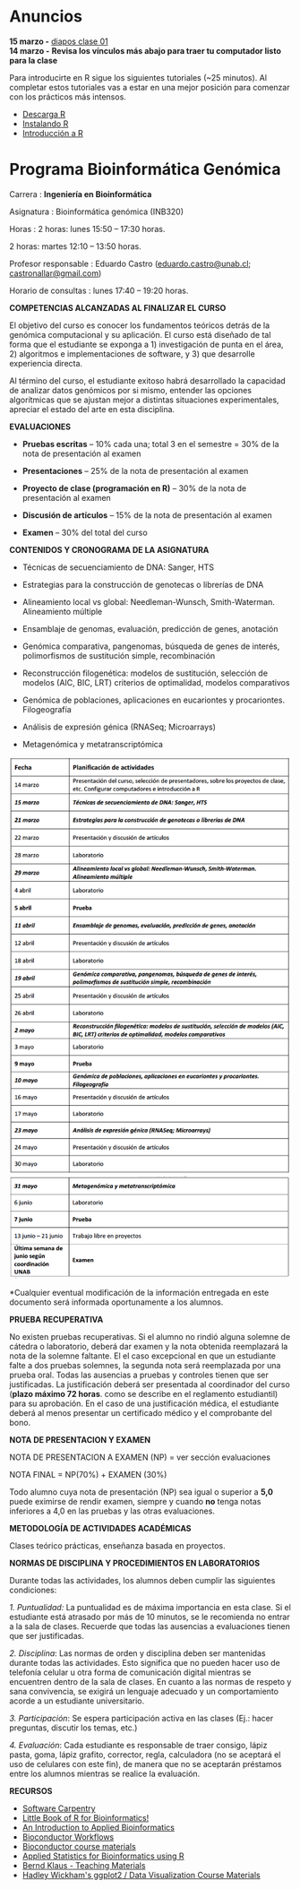 # Anuncios

**15 marzo -** [diapos clase 01](https://github.com/bioinf-geno/materials/raw/master/01_seq_technologies.pdf)  
**14 marzo -** **Revisa los vínculos más abajo para traer tu computador listo para la clase**

Para introducirte en R sigue los siguientes tutoriales (~25 minutos). Al completar estos tutoriales vas a estar en una mejor posición para comenzar con los prácticos más intensos.

- [Descarga R](https://www.r-project.org)
- [Instalando R](http://www.datacarpentry.org/R-genomics/00-before-we-start.html)
- [Introducción a R](http://www.datacarpentry.org/R-genomics/01-intro-to-R.html)

# Programa Bioinformática Genómica
Carrera : **Ingeniería en Bioinformática**

Asignatura : Bioinformática genómica (INB320)

Horas : 2 horas: lunes 15:50 – 17:30 horas.

2 horas: martes 12:10 – 13:50 horas.

Profesor responsable : Eduardo Castro (<eduardo.castro@unab.cl>; <castronallar@gmail.com>)

Horario de consultas : lunes 17:40 – 19:20 horas.

**COMPETENCIAS ALCANZADAS AL FINALIZAR EL CURSO**

El objetivo del curso es conocer los fundamentos teóricos detrás de la genómica computacional y su aplicación. El curso está diseñado de tal forma que el estudiante se exponga a 1) investigación de punta en el área, 2) algoritmos e implementaciones de software, y 3) que desarrolle experiencia directa.

Al término del curso, el estudiante exitoso habrá desarrollado la capacidad de analizar datos genómicos por si mismo, entender las opciones algorítmicas que se ajustan mejor a distintas situaciones experimentales, apreciar el estado del arte en esta disciplina.

**EVALUACIONES**

-   **Pruebas escritas** – 10% cada una; total 3 en el semestre = 30% de la nota de presentación al examen

-   **Presentaciones** – 25% de la nota de presentación al examen

-   **Proyecto de clase (programación en R)** – 30% de la nota de presentación al examen

-   **Discusión de artículos** – 15% de la nota de presentación al examen

-   **Examen** – 30% del total del curso

**CONTENIDOS Y CRONOGRAMA DE LA ASIGNATURA**

-   Técnicas de secuenciamiento de DNA: Sanger, HTS

-   Estrategias para la construcción de genotecas o librerías de DNA

-   Alineamiento local vs global: Needleman-Wunsch, Smith-Waterman. Alineamiento múltiple

-   Ensamblaje de genomas, evaluación, predicción de genes, anotación

-   Genómica comparativa, pangenomas, búsqueda de genes de interés, polimorfismos de sustitución simple, recombinación

-   Reconstrucción filogenética: modelos de sustitución, selección de modelos (AIC, BIC, LRT) criterios de optimalidad, modelos comparativos

-   Genómica de poblaciones, aplicaciones en eucariontes y procariontes. Filogeografía

-   Análisis de expresión génica (RNASeq; Microarrays)

-   Metagenómica y metatranscriptómica

 ![t1](https://raw.githubusercontent.com/bioinf-geno/materials/master/t1.png)
 ![t2](https://raw.githubusercontent.com/bioinf-geno/materials/master/t2.png)

\*Cualquier eventual modificación de la información entregada en este documento será informada oportunamente a los alumnos.

**PRUEBA RECUPERATIVA**

No existen pruebas recuperativas. Si el alumno no rindió alguna solemne de cátedra o laboratorio, deberá dar examen y la nota obtenida reemplazará la nota de la solemne faltante. El el caso excepcional en que un estudiante falte a dos pruebas solemnes, la segunda nota será reemplazada por una prueba oral. Todas las ausencias a pruebas y controles tienen que ser justificadas. La justificación deberá ser presentada al coordinador del curso (**plazo máximo 72 horas**. como se describe en el reglamento estudiantil) para su aprobación. En el caso de una justificación médica, el estudiante deberá al menos presentar un certificado médico y el comprobante del bono.

**NOTA DE PRESENTACION Y EXAMEN**

NOTA DE PRESENTACION A EXAMEN (NP) = ver sección evaluaciones

NOTA FINAL = NP(70%) + EXAMEN (30%)

Todo alumno cuya nota de presentación (NP) sea igual o superior a **5,0** puede eximirse de rendir examen, siempre y cuando **no** tenga notas inferiores a 4,0 en las pruebas y las otras evaluaciones.

**METODOLOGÍA DE ACTIVIDADES ACADÉMICAS**

Clases teórico prácticas, enseñanza basada en proyectos.

**NORMAS DE DISCIPLINA Y PROCEDIMIENTOS EN LABORATORIOS**

Durante todas las actividades, los alumnos deben cumplir las siguientes condiciones:

*1. Puntualidad:* La puntualidad es de máxima importancia en esta clase. Si el estudiante está atrasado por más de 10 minutos, se le recomienda no entrar a la sala de clases. Recuerde que todas las ausencias a evaluaciones tienen que ser justificadas.

*2. Disciplina*: Las normas de orden y disciplina deben ser mantenidas durante todas las actividades. Esto significa que no pueden hacer uso de telefonía celular u otra forma de comunicación digital mientras se encuentren dentro de la sala de clases. En cuanto a las normas de respeto y sana convivencia, se exigirá un lenguaje adecuado y un comportamiento acorde a un estudiante universitario.

*3. Participación*: Se espera participación activa en las clases (Ej.: hacer preguntas, discutir los temas, etc.)

*4. Evaluación*: Cada estudiante es responsable de traer consigo, lápiz pasta, goma, lápiz grafito, corrector, regla, calculadora (no se aceptará el uso de celulares con este fin), de manera que no se aceptarán préstamos entre los alumnos mientras se realice la evaluación.

**RECURSOS**

-   [Software Carpentry](http://software-carpentry.org)
-   [Little Book of R for Bioinformatics!](https://a-little-book-of-r-for-bioinformatics.readthedocs.org/en/latest/)
-   [An Introduction to Applied Bioinformatics](http://readiab.org/book/latest/)
-   [Bioconductor Workflows](https://www.bioconductor.org/help/workflows/)
-   [Bioconductor course materials](https://www.bioconductor.org/help/course-materials/)  
-   [Applied Statistics for Bioinformatics using R](https://cran.r-project.org/doc/contrib/Krijnen-IntroBioInfStatistics.pdf)  
- [Bernd Klaus - Teaching Materials](http://www-huber.embl.de/users/klaus/teaching.html%23machine-learning-predoc-course-2014)  
-  [Hadley Wickham's ggplot2 / Data Visualization Course Materials](http://had.co.nz/vanderbilt-vis/)
